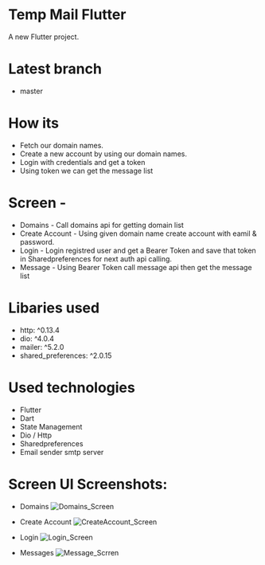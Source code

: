 # Temp Mail Flutter
A new Flutter project.

# Latest branch
- master

# How its
 - Fetch our domain names.
 - Create a new account by using our domain names.
 - Login with credentials and get a token
 - Using token we can get the message list
 
 # Screen -
- Domains - Call domains api for getting domain list
- Create Account - Using given domain name create account with eamil & password.
- Login - Login registred user and get a Bearer Token and save that token in Sharedpreferences for next auth api calling.
- Message - Using Bearer Token call message api then get the message list

# Libaries used
 - http: ^0.13.4
 - dio: ^4.0.4
 - mailer: ^5.2.0
 - shared_preferences: ^2.0.15

# Used technologies
 - Flutter 
 - Dart
 - State Management
 - Dio / Http 
 - Sharedpreferences
 - Email sender smtp server
 
 # Screen UI Screenshots:
 - Domains
 ![Domains_Screen](https://user-images.githubusercontent.com/55427038/187020132-5c01635c-46ac-41c8-b989-57b39db1e804.jpeg)
 
 - Create Account
 ![CreateAccount_Screen](https://user-images.githubusercontent.com/55427038/187020149-05cfd8f0-c0cf-4296-853b-8a206db8be3e.jpeg)
 
 - Login 
 ![Login_Screen](https://user-images.githubusercontent.com/55427038/187020170-643fdbbe-5dbf-453b-ab09-0ab889c692e4.jpeg)
 
 - Messages
 ![Message_Scrren](https://user-images.githubusercontent.com/55427038/187020207-ed42a942-be73-41fc-a2da-b881194ad045.jpeg)
 

 
 


